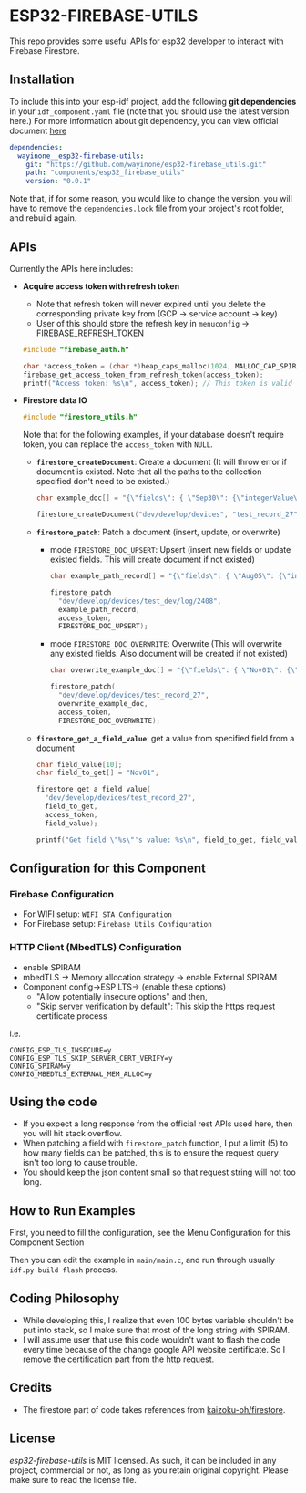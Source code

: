 # ESP32-FIREBASE-UTILS

This repo provides some useful APIs for esp32 developer to interact with Firebase Firestore. 

## Installation

To include this into your esp-idf project, add the following **git dependencies** in your `idf_component.yaml` file (note that you should use the latest version here.) For more information about git dependency, you can view official document [here](https://docs.espressif.com/projects/idf-component-manager/en/latest/reference/manifest_file.html#component-dependencies)

```yaml
dependencies:
  wayinone__esp32-firebase-utils:
    git: "https://github.com/wayinone/esp32-firebase_utils.git"
    path: "components/esp32_firebase_utils"
    version: "0.0.1"
```

Note that, if for some reason, you would like to change the version, you will have to remove the `dependencies.lock` file from your project's root folder, and rebuild again.

## APIs

Currently the APIs here includes:

* **Acquire access token with refresh token**
  * Note that refresh token will never expired until you delete the corresponding private key from (GCP -> service account -> key)
  * User of this should store the refresh key in `menuconfig` -> FIREBASE_REFRESH_TOKEN
  
  ```cpp
  #include "firebase_auth.h"

  char *access_token = (char *)heap_caps_malloc(1024, MALLOC_CAP_SPIRAM);
  firebase_get_access_token_from_refresh_token(access_token);
  printf("Access token: %s\n", access_token); // This token is valid for 1 hour
  ```

* **Firestore data IO**
  
  ```cpp
  #include "firestore_utils.h"
  ```

  Note that for the following examples, if your database doesn't require token, you can replace the `access_token` with `NULL`.
  * **`firestore_createDocument`**: Create a document (It will throw error if document is existed. Note that all the paths to the collection specified don't need to be existed.)
  
    ```cpp
    char example_doc[] = "{\"fields\": { \"Sep30\": {\"integerValue\": \"1000\"}}}";

    firestore_createDocument("dev/develop/devices", "test_record_27", example_doc, access_token);
    ```

  * **`firestore_patch`**: Patch a document (insert, update, or overwrite)
    * mode `FIRESTORE_DOC_UPSERT`:  Upsert (insert new fields or update existed fields. This will create document if not existed)
  
      ```cpp
      char example_path_record[] = "{\"fields\": { \"Aug05\": {\"integerValue\": \"700\"}, \"Aug06\": {\"integerValue\": \"700\"}}}";

      firestore_patch
        "dev/develop/devices/test_dev/log/2408", 
        example_path_record, 
        access_token, 
        FIRESTORE_DOC_UPSERT);
      ```

    * mode `FIRESTORE_DOC_OVERWRITE`: Overwrite (This will overwrite any existed fields. Also document will be created if not existed)
  
      ```cpp
      char overwrite_example_doc[] = "{\"fields\": { \"Nov01\": {\"integerValue\": \"20\"}}}"; 

      firestore_patch(
        "dev/develop/devices/test_record_27", 
        overwrite_example_doc,
        access_token,
        FIRESTORE_DOC_OVERWRITE);
      ```

  * **`firestore_get_a_field_value`**: get a value from specified field from a document
  
    ```cpp
    char field_value[10];
    char field_to_get[] = "Nov01";
    
    firestore_get_a_field_value(
      "dev/develop/devices/test_record_27", 
      field_to_get, 
      access_token, 
      field_value);

    printf("Get field \"%s\"'s value: %s\n", field_to_get, field_value);
    ```

## Configuration for this Component

### Firebase Configuration

 * For WIFI setup: `WIFI STA Configuration`
 * For Firebase setup: `Firebase Utils Configuration`

### HTTP Client (MbedTLS) Configuration

* enable SPIRAM
* mbedTLS -> Memory allocation strategy -> enable External SPIRAM
* Component config->ESP LTS-> (enable these options) 
  * "Allow potentially insecure options" and then, 
  * "Skip server verification by default": This skip the https request certificate process

i.e.

```
CONFIG_ESP_TLS_INSECURE=y
CONFIG_ESP_TLS_SKIP_SERVER_CERT_VERIFY=y
CONFIG_SPIRAM=y
CONFIG_MBEDTLS_EXTERNAL_MEM_ALLOC=y
```

## Using the code

* If you expect a long response from the official rest APIs used here, then you will hit stack overflow.
* When patching a field with `firestore_patch` function, I put a limit (5) to how many fields can be patched, this is to ensure the request query isn't too long to cause trouble.
* You should keep the json content small so that request string will not too long. 

## How to Run Examples

First, you need to fill the configuration, see the Menu Configuration for this Component Section

Then you can edit the example in `main/main.c`, and run through usually `idf.py build flash` process.

## Coding Philosophy

* While developing this, I realize that even 100 bytes variable shouldn't be put into stack, so I make sure that most of the long string with SPIRAM.
* I will assume user that use this code wouldn't want to flash the code every time because of the change google API website certificate. So I remove the certification part from the http request.

## Credits

* The firestore part of code takes references from [kaizoku-oh/firestore](https://github.com/kaizoku-oh). 

## License

*esp32-firebase-utils* is MIT licensed. As such, it can be included in any project, commercial or not, as long as you retain original copyright. Please make sure to read the license file.